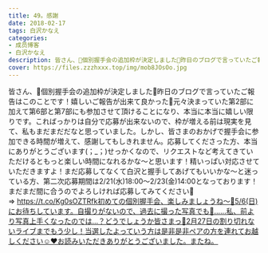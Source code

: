```yaml
---
title: 49。感謝
date: 2018-02-17
tags: 白沢かなえ
categories: 
- 成员博客
- 白沢かなえ
description: 皆さん、🌷個別握手会の追加枠が決定しました🌷昨日のブログで言っていたご報告はこのことです！嬉しいご報告が出来て良かった🐶元々決まっていた第2部に加えて第6部と第7部にも参加させて頂けることになり、本当...
cover: https://files.zzzhxxx.top/img/mob8JOsOo.jpg 
---
```


皆さん、🌷個別握手会の追加枠が決定しました🌷昨日のブログで言っていたご報告はこのことです！嬉しいご報告が出来て良かった🐶元々決まっていた第2部に加えて第6部と第7部にも参加させて頂けることになり、本当に本当に嬉しい限りです。こればっかりは自分で応募が出来ないので、枠が増える前は現実を見て、私もまだまだだなと思っていました。しかし、皆さまのおかげで握手会に参加できる時間が増えて、感謝してもしきれません。応募してくださった方、本当にありがとうございます(；_；)せっかくなので、リクエストなど考えてきていただけるともっと楽しい時間になれるかな〜と思います！精いっぱい対応させていただきますよ！まだ応募してなくて白沢と握手してあげてもいいかな〜と迷っている方、第二次応募期間は2/21(水)18:00〜2/23(金)14:00となっております！まだまだ間に合うのでよろしければ応募してみてください🌸⇒ https://t.co/Kg0sOZTRfk初めての個別握手会、楽しみましょうね〜🌷5/6(日)にお待ちしています。自撮りがないので、過去に撮った写真でも🌸……私、前より写真上手くなったのでは…？どうでしょうか皆さまっ🤔2月27日の割り切れないライブまでもう少し！当選したよっていう方は是非是非ペアの方を連れてお越しください☺️❤️お読みいただきありがとうございました。またね。


